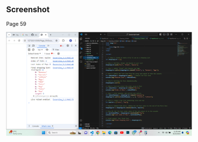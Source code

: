## Screenshot 

Page 59

![input/output](../Page_59/Screenshot/Screenshot%202024-08-23%20113921.png)